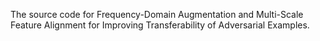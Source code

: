 The source code for Frequency-Domain Augmentation and Multi-Scale Feature Alignment for Improving Transferability of Adversarial Examples.
